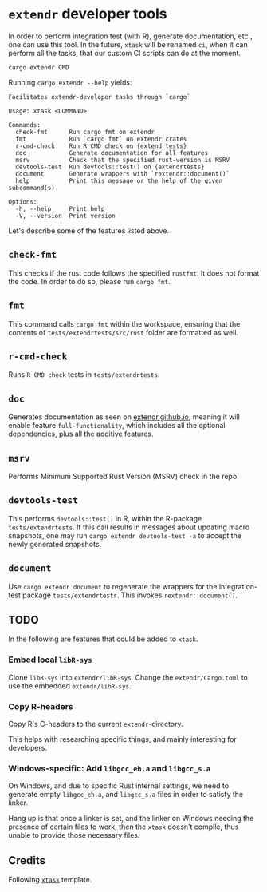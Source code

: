 # `extendr` developer tools

In order to perform integration test (with R), generate documentation, etc.,
one can use this tool. In the future, `xtask` will be renamed `ci`, when it can
perform all the tasks, that our custom CI scripts can do at the moment.

```shell
cargo extendr CMD
```

Running `cargo extendr --help` yields:

```shell
Facilitates extendr-developer tasks through `cargo`

Usage: xtask <COMMAND>

Commands:
  check-fmt      Run cargo fmt on extendr
  fmt            Run `cargo fmt` on extendr crates
  r-cmd-check    Run R CMD check on {extendrtests}
  doc            Generate documentation for all features
  msrv           Check that the specified rust-version is MSRV
  devtools-test  Run devtools::test() on {extendrtests}
  document       Generate wrappers with `rextendr::document()`
  help           Print this message or the help of the given subcommand(s)

Options:
  -h, --help     Print help
  -V, --version  Print version
```

Let's describe some of the features listed above.

## `check-fmt`

This checks if the rust code follows the specified `rustfmt`. It does not
format the code. In order to do so, please run `cargo fmt`.

## `fmt`

This command calls `cargo fmt` within the workspace, ensuring that the contents of `tests/extendrtests/src/rust` folder are formatted as well.

## `r-cmd-check`

Runs `R CMD check` tests in `tests/extendrtests`.

## `doc`

Generates documentation as seen on [extendr.github.io](https://extendr.github.io/extendr/extendr_api/), meaning it will enable feature `full-functionality`,
which includes all the optional dependencies, plus all the additive features.

## `msrv`

Performs Minimum Supported Rust Version (MSRV) check in the repo.

## `devtools-test`

This performs `devtools::test()` in R, within the R-package `tests/extendrtests`. If this call results in messages about updating
macro snapshots, one may run `cargo extendr devtools-test -a` to accept the newly generated snapshots.

## `document`

Use `cargo extendr document` to regenerate the wrappers for the integration-test package `tests/extendrtests`. This invokes `rextendr::document()`.

## TODO

In the following are features that could be added to `xtask`.

### Embed local `libR-sys`

Clone `libR-sys` into `extendr/libR-sys`. Change the `extendr/Cargo.toml` to
use the embedded `extendr/libR-sys`.

### Copy R-headers

Copy R's C-headers to the current `extendr`-directory.

This helps with researching specific things, and mainly interesting for developers.

### Windows-specific: Add `libgcc_eh.a` and `libgcc_s.a`

On Windows, and due to specific Rust internal settings, we need to generate
empty `libgcc_eh.a`, and `libgcc_s.a` files in order to satisfy the linker.

Hang up is that once a linker is set, and the linker on Windows needing
the presence of certain files to work, then the `xtask` doesn't compile,
thus unable to provide those necessary files.

## Credits

Following [`xtask`](https://github.com/matklad/cargo-xtask) template.
